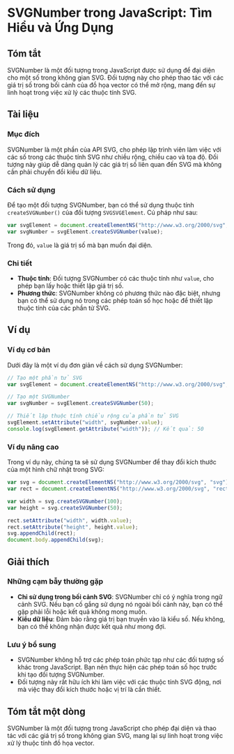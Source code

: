<!--
Meta Description: # SVGNumber trong JavaScript: Tìm Hiểu và Ứng Dụng ## Tóm tắt SVGNumber là một đối tượng trong JavaScript được sử dụng để đại diện cho một số trong kh...
Meta Keywords: svg, svgnumber, trong, các, một
-->

# SVGNumber trong JavaScript: Tìm Hiểu và Ứng Dụng

## Tóm tắt
SVGNumber là một đối tượng trong JavaScript được sử dụng để đại diện cho một số trong không gian SVG. Đối tượng này cho phép thao tác với các giá trị số trong bối cảnh của đồ họa vector có thể mở rộng, mang đến sự linh hoạt trong việc xử lý các thuộc tính SVG.

## Tài liệu
### Mục đích
SVGNumber là một phần của API SVG, cho phép lập trình viên làm việc với các số trong các thuộc tính SVG như chiều rộng, chiều cao và tọa độ. Đối tượng này giúp dễ dàng quản lý các giá trị số liên quan đến SVG mà không cần phải chuyển đổi kiểu dữ liệu.

### Cách sử dụng
Để tạo một đối tượng SVGNumber, bạn có thể sử dụng thuộc tính `createSVGNumber()` của đối tượng `SVGSVGElement`. Cú pháp như sau:

```javascript
var svgElement = document.createElementNS("http://www.w3.org/2000/svg", "svg");
var svgNumber = svgElement.createSVGNumber(value);
```

Trong đó, `value` là giá trị số mà bạn muốn đại diện.

### Chi tiết
- **Thuộc tính**: Đối tượng SVGNumber có các thuộc tính như `value`, cho phép bạn lấy hoặc thiết lập giá trị số.
- **Phương thức**: SVGNumber không có phương thức nào đặc biệt, nhưng bạn có thể sử dụng nó trong các phép toán số học hoặc để thiết lập thuộc tính của các phần tử SVG.

## Ví dụ
### Ví dụ cơ bản
Dưới đây là một ví dụ đơn giản về cách sử dụng SVGNumber:

```javascript
// Tạo một phần tử SVG
var svgElement = document.createElementNS("http://www.w3.org/2000/svg", "svg");

// Tạo một SVGNumber
var svgNumber = svgElement.createSVGNumber(50);

// Thiết lập thuộc tính chiều rộng của phần tử SVG
svgElement.setAttribute("width", svgNumber.value);
console.log(svgElement.getAttribute("width")); // Kết quả: 50
```

### Ví dụ nâng cao
Trong ví dụ này, chúng ta sẽ sử dụng SVGNumber để thay đổi kích thước của một hình chữ nhật trong SVG:

```javascript
var svg = document.createElementNS("http://www.w3.org/2000/svg", "svg");
var rect = document.createElementNS("http://www.w3.org/2000/svg", "rect");

var width = svg.createSVGNumber(100);
var height = svg.createSVGNumber(50);

rect.setAttribute("width", width.value);
rect.setAttribute("height", height.value);
svg.appendChild(rect);
document.body.appendChild(svg);
```

## Giải thích
### Những cạm bẫy thường gặp
- **Chỉ sử dụng trong bối cảnh SVG**: SVGNumber chỉ có ý nghĩa trong ngữ cảnh SVG. Nếu bạn cố gắng sử dụng nó ngoài bối cảnh này, bạn có thể gặp phải lỗi hoặc kết quả không mong muốn.
- **Kiểu dữ liệu**: Đảm bảo rằng giá trị bạn truyền vào là kiểu số. Nếu không, bạn có thể không nhận được kết quả như mong đợi.

### Lưu ý bổ sung
- SVGNumber không hỗ trợ các phép toán phức tạp như các đối tượng số khác trong JavaScript. Bạn nên thực hiện các phép toán số học trước khi tạo đối tượng SVGNumber.
- Đối tượng này rất hữu ích khi làm việc với các thuộc tính SVG động, nơi mà việc thay đổi kích thước hoặc vị trí là cần thiết.

## Tóm tắt một dòng
SVGNumber là một đối tượng trong JavaScript cho phép đại diện và thao tác với các giá trị số trong không gian SVG, mang lại sự linh hoạt trong việc xử lý thuộc tính đồ họa vector.
